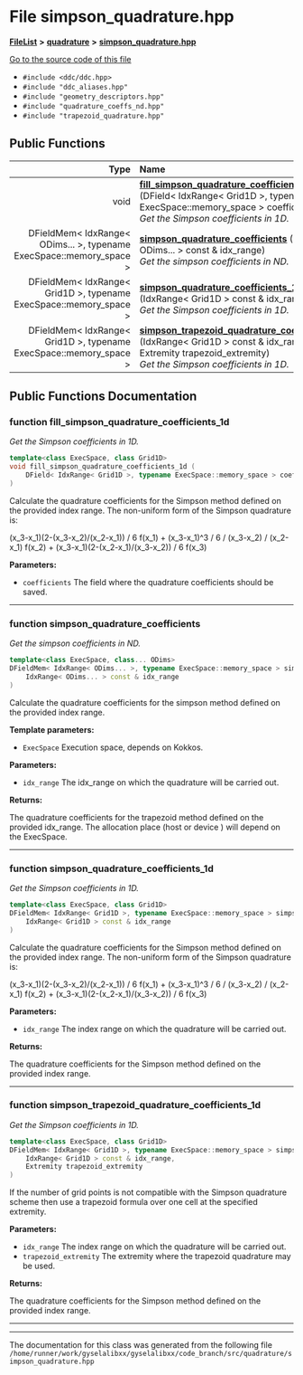 

# File simpson\_quadrature.hpp



[**FileList**](files.md) **>** [**quadrature**](dir_264321be3574e3b1cf375050e213576e.md) **>** [**simpson\_quadrature.hpp**](simpson__quadrature_8hpp.md)

[Go to the source code of this file](simpson__quadrature_8hpp_source.md)



* `#include <ddc/ddc.hpp>`
* `#include "ddc_aliases.hpp"`
* `#include "geometry_descriptors.hpp"`
* `#include "quadrature_coeffs_nd.hpp"`
* `#include "trapezoid_quadrature.hpp"`





































## Public Functions

| Type | Name |
| ---: | :--- |
|  void | [**fill\_simpson\_quadrature\_coefficients\_1d**](#function-fill_simpson_quadrature_coefficients_1d) (DField&lt; IdxRange&lt; Grid1D &gt;, typename ExecSpace::memory\_space &gt; coefficients) <br>_Get the Simpson coefficients in 1D._  |
|  DFieldMem&lt; IdxRange&lt; ODims... &gt;, typename ExecSpace::memory\_space &gt; | [**simpson\_quadrature\_coefficients**](#function-simpson_quadrature_coefficients) (IdxRange&lt; ODims... &gt; const & idx\_range) <br>_Get the simpson coefficients in ND._  |
|  DFieldMem&lt; IdxRange&lt; Grid1D &gt;, typename ExecSpace::memory\_space &gt; | [**simpson\_quadrature\_coefficients\_1d**](#function-simpson_quadrature_coefficients_1d) (IdxRange&lt; Grid1D &gt; const & idx\_range) <br>_Get the Simpson coefficients in 1D._  |
|  DFieldMem&lt; IdxRange&lt; Grid1D &gt;, typename ExecSpace::memory\_space &gt; | [**simpson\_trapezoid\_quadrature\_coefficients\_1d**](#function-simpson_trapezoid_quadrature_coefficients_1d) (IdxRange&lt; Grid1D &gt; const & idx\_range, Extremity trapezoid\_extremity) <br>_Get the Simpson coefficients in 1D._  |




























## Public Functions Documentation




### function fill\_simpson\_quadrature\_coefficients\_1d 

_Get the Simpson coefficients in 1D._ 
```C++
template<class ExecSpace, class Grid1D>
void fill_simpson_quadrature_coefficients_1d (
    DField< IdxRange< Grid1D >, typename ExecSpace::memory_space > coefficients
) 
```



Calculate the quadrature coefficients for the Simpson method defined on the provided index range. The non-uniform form of the Simpson quadrature is:


(x\_3-x\_1)(2-(x\_3-x\_2)/(x\_2-x\_1)) / 6 f(x\_1) + (x\_3-x\_1)^3 / 6 / (x\_3-x\_2) / (x\_2-x\_1) f(x\_2) + (x\_3-x\_1)(2-(x\_2-x\_1)/(x\_3-x\_2)) / 6 f(x\_3)




**Parameters:**


* `coefficients` The field where the quadrature coefficients should be saved. 




        

<hr>



### function simpson\_quadrature\_coefficients 

_Get the simpson coefficients in ND._ 
```C++
template<class ExecSpace, class... ODims>
DFieldMem< IdxRange< ODims... >, typename ExecSpace::memory_space > simpson_quadrature_coefficients (
    IdxRange< ODims... > const & idx_range
) 
```



Calculate the quadrature coefficients for the simpson method defined on the provided index range.




**Template parameters:**


* `ExecSpace` Execution space, depends on Kokkos.



**Parameters:**


* `idx_range` The idx\_range on which the quadrature will be carried out.



**Returns:**

The quadrature coefficients for the trapezoid method defined on the provided idx\_range. The allocation place (host or device ) will depend on the ExecSpace. 





        

<hr>



### function simpson\_quadrature\_coefficients\_1d 

_Get the Simpson coefficients in 1D._ 
```C++
template<class ExecSpace, class Grid1D>
DFieldMem< IdxRange< Grid1D >, typename ExecSpace::memory_space > simpson_quadrature_coefficients_1d (
    IdxRange< Grid1D > const & idx_range
) 
```



Calculate the quadrature coefficients for the Simpson method defined on the provided index range. The non-uniform form of the Simpson quadrature is:


(x\_3-x\_1)(2-(x\_3-x\_2)/(x\_2-x\_1)) / 6 f(x\_1) + (x\_3-x\_1)^3 / 6 / (x\_3-x\_2) / (x\_2-x\_1) f(x\_2) + (x\_3-x\_1)(2-(x\_2-x\_1)/(x\_3-x\_2)) / 6 f(x\_3)




**Parameters:**


* `idx_range` The index range on which the quadrature will be carried out.



**Returns:**

The quadrature coefficients for the Simpson method defined on the provided index range. 





        

<hr>



### function simpson\_trapezoid\_quadrature\_coefficients\_1d 

_Get the Simpson coefficients in 1D._ 
```C++
template<class ExecSpace, class Grid1D>
DFieldMem< IdxRange< Grid1D >, typename ExecSpace::memory_space > simpson_trapezoid_quadrature_coefficients_1d (
    IdxRange< Grid1D > const & idx_range,
    Extremity trapezoid_extremity
) 
```



If the number of grid points is not compatible with the Simpson quadrature scheme then use a trapezoid formula over one cell at the specified extremity.




**Parameters:**


* `idx_range` The index range on which the quadrature will be carried out. 
* `trapezoid_extremity` The extremity where the trapezoid quadrature may be used.



**Returns:**

The quadrature coefficients for the Simpson method defined on the provided index range. 





        

<hr>

------------------------------
The documentation for this class was generated from the following file `/home/runner/work/gyselalibxx/gyselalibxx/code_branch/src/quadrature/simpson_quadrature.hpp`


